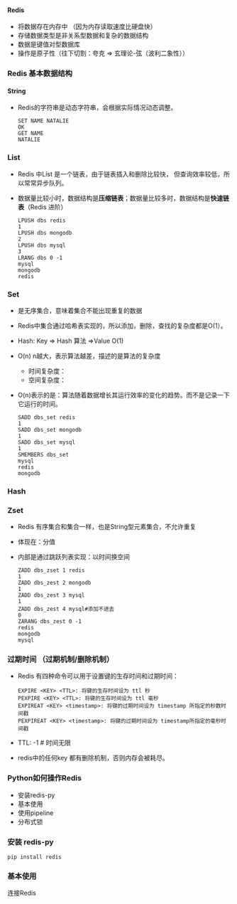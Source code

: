 #### Redis

- 将数据存在内存中 （因为内存读取速度比硬盘快）
- 存储数据类型是非关系型数据和复杂的数据结构
- 数据是键值对型数据库
- 操作是原子性（往下切割：夸克 => 玄理论-弦（波利二象性））



### Redis 基本数据结构

#### String

- Redis的字符串是动态字符串，会根据实际情况动态调整。

  ```
  SET NAME NATALIE
  OK
  GET NAME
  NATALIE
  ```



### List

- Redis 中List 是一个链表，由于链表插入和删除比较快， 但查询效率较低，所以常常异步队列。

- 数据量比较小时，数据结构是**压缩链表**；数据量比较多时，数据结构是**快速链表**（Redis 进阶）

  ```
  LPUSH dbs redis
  1
  LPUSH dbs mongodb
  2
  LPUSH dbs mysql
  3
  LRANG dbs 0 -1
  mysql
  mongodb
  redis
  
  ```

  

### Set

- 是无序集合，意味着集合不能出现重复的数据

- Redis中集合通过哈希表实现的，所以添加，删除，查找的复杂度都是O(1）。

- Hash: Key => Hash 算法 =>Value O(1)

- O(n) n越大，表示算法越差，描述的是算法的复杂度

  - 时间复杂度：
  - 空间复杂度：

- O(n)表示的是：算法随着数据增长其运行效率的变化的趋势。而不是记录一下它运行的时间。

  ```
  SADD dbs_set redis
  1
  SADD dbs_set mongodb
  1
  SADD dbs_set mysql
  1
  SMEMBERS dbs_set
  mysql
  redis
  mongodb
  ```

### Hash



### Zset

- Redis 有序集合和集合一样，也是String型元素集合，不允许重复

- 体现在：分值

- 内部是通过跳跃列表实现：以时间换空间

  ```
  ZADD dbs_zset 1 redis
  1
  ZADD dbs_zest 2 mongodb
  1
  ZADD dbs_zest 3 mysql
  1
  ZADD dbs_zest 4 mysql#添加不进去
  0
  ZARANG dbs_zest 0 -1
  redis
  mongodb
  mysql
  
  ```

### 过期时间 （过期机制/删除机制）

- Redis 有四种命令可以用于设置键的生存时间和过期时间：

  ```
  EXPIRE <KEY> <TTL>: 将键的生存时间设为 ttl 秒
  PEXPIRE <KEY> <TTL>: 将键的生存时间设为 ttl 毫秒
  EXPIREAT <KEY> <timestamp>: 将键的过期时间设为 timestamp 所指定的秒数时间戳
  PEXPIREAT <KEY> <timestamp>: 将键的过期时间设为 timestamp所指定的毫秒时间戳
  ```

- TTL: -1 # 时间无限

- redis中的任何key 都有删除机制，否则内存会被耗尽。



### Python如何操作Redis

- 安装redis-py
- 基本使用
- 使用pipeline
- 分布式锁

### 安装 redis-py

```
pip install redis
```

#### 

### 基本使用

连接Redis

```
```

